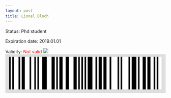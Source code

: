 ```yaml
---
layout: post
title: Lionel Bloch
---
```


Status: Phd student

Expiration date: 2019.01.01

Validity: <font color="red"> Not valid</font> 
![](/members/img/Lionel_Bloch.png)
![](/members/img/bar.png)
